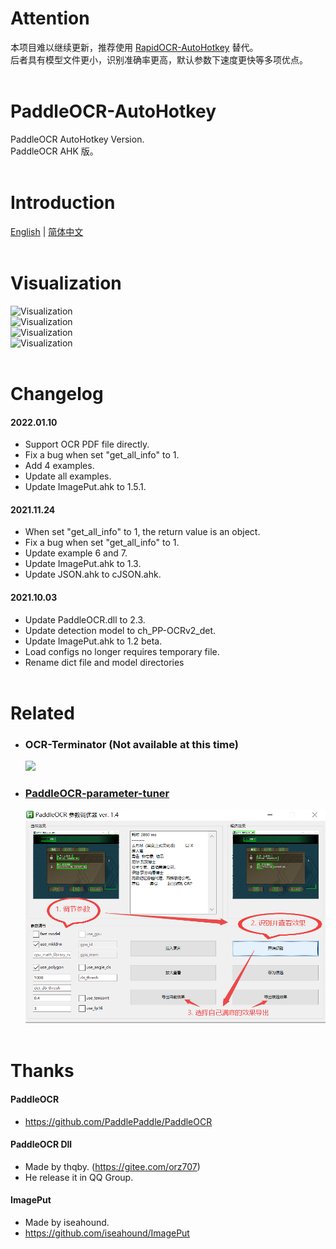 # Attention  
本项目难以继续更新，推荐使用 [RapidOCR-AutoHotkey](https://github.com/telppa/RapidOCR-AutoHotkey) 替代。  
后者具有模型文件更小，识别准确率更高，默认参数下速度更快等多项优点。  
  <br>
# PaddleOCR-AutoHotkey  
PaddleOCR AutoHotkey Version.  
PaddleOCR AHK 版。  
  <br>
# Introduction  
[English](https://www.autohotkey.com/boards/viewtopic.php?f=6&t=94856) | [简体中文](README_ZH.md)  
  <br>
# Visualization  
  ![Visualization](https://raw.githubusercontent.com/PaddlePaddle/PaddleOCR/release/2.3/doc/imgs_results/ch_ppocr_mobile_v2.0/00006737.jpg)  
  ![Visualization](https://raw.githubusercontent.com/PaddlePaddle/PaddleOCR/release/2.3/doc/imgs_results/french_0.jpg)  
  ![Visualization](https://raw.githubusercontent.com/PaddlePaddle/PaddleOCR/release/2.3/doc/imgs_results/korean.jpg)  
  ![Visualization](https://raw.githubusercontent.com/PaddlePaddle/PaddleOCR/release/2.3/doc/imgs_results/ch_ppocr_mobile_v2.0/img_12.jpg)  
  <br>
# Changelog  
#### 2022.01.10  
* Support OCR PDF file directly.  
* Fix a bug when set "get_all_info" to 1.  
* Add 4 examples.  
* Update all examples.  
* Update ImagePut.ahk to 1.5.1.  
  
#### 2021.11.24  
* When set "get_all_info" to 1, the return value is an object.  
* Fix a bug when set "get_all_info" to 1.  
* Update example 6 and 7.  
* Update ImagePut.ahk to 1.3.  
* Update JSON.ahk to cJSON.ahk.  
  
#### 2021.10.03  
* Update PaddleOCR.dll to 2.3.  
* Update detection model to ch_PP-OCRv2_det.  
* Update ImagePut.ahk to 1.2 beta.  
* Load configs no longer requires temporary file.  
* Rename dict file and model directories  
  <br>
# Related  
* ### OCR-Terminator (Not available at this time)  
  ![](https://raw.githubusercontent.com/telppa/OCR-Terminator/main/Img/1.png)  
* ### [PaddleOCR-parameter-tuner](https://github.com/telppa/PaddleOCR-parameter-tuner)  
  ![](https://raw.githubusercontent.com/telppa/PaddleOCR-parameter-tuner/main/Img/5.png)  
  <br>
# Thanks  
#### PaddleOCR  
* https://github.com/PaddlePaddle/PaddleOCR  
  
#### PaddleOCR Dll  
* Made by thqby. (https://gitee.com/orz707)  
* He release it in QQ Group.  
  
#### ImagePut  
* Made by iseahound.  
* https://github.com/iseahound/ImagePut  
